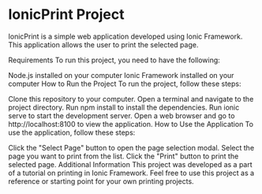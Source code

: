 # IonicPrint Project
IonicPrint is a simple web application developed using Ionic Framework. This application allows the user to print the selected page.

Requirements
To run this project, you need to have the following:

Node.js installed on your computer
Ionic Framework installed on your computer
How to Run the Project
To run the project, follow these steps:

Clone this repository to your computer.
Open a terminal and navigate to the project directory.
Run npm install to install the dependencies.
Run ionic serve to start the development server.
Open a web browser and go to http://localhost:8100 to view the application.
How to Use the Application
To use the application, follow these steps:

Click the "Select Page" button to open the page selection modal.
Select the page you want to print from the list.
Click the "Print" button to print the selected page.
Additional Information
This project was developed as a part of a tutorial on printing in Ionic Framework. Feel free to use this project as a reference or starting point for your own printing projects.
